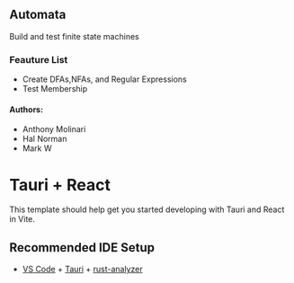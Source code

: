 ## Automata
Build and test finite state machines

### Feauture List
 - Create DFAs,NFAs, and Regular Expressions
 - Test Membership 
 
#### Authors:
 - Anthony Molinari
 - Hal Norman
 - Mark W

# Tauri + React

This template should help get you started developing with Tauri and React in Vite.

## Recommended IDE Setup

- [VS Code](https://code.visualstudio.com/) + [Tauri](https://marketplace.visualstudio.com/items?itemName=tauri-apps.tauri-vscode) + [rust-analyzer](https://marketplace.visualstudio.com/items?itemName=rust-lang.rust-analyzer)
